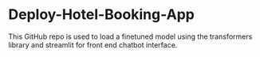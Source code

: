 # Deploy-Hotel-Booking-App
This GitHub repo is used to load a finetuned model using the transformers library and streamlit for front end chatbot interface.
